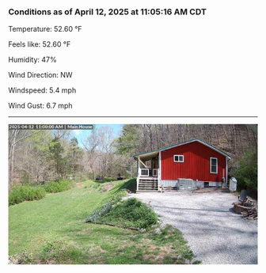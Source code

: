 ### Conditions as of April 12, 2025 at 11:05:16 AM CDT 

Temperature: 52.60 &deg;F

Feels like: 52.60 &deg;F

Humidity: 47%

Wind Direction: NW

Windspeed: 5.4 mph

Wind Gust: 6.7 mph

---

<img src="./images/latest.jpeg"/>

